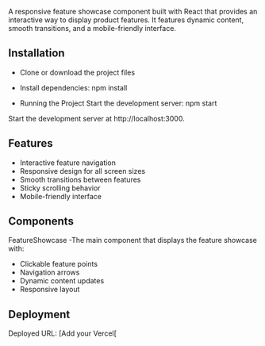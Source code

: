 A responsive feature showcase component built with React that provides an interactive way to display product features. It features dynamic content, smooth transitions, and a mobile-friendly interface.

## Installation
- Clone or download the project files
- Install dependencies: npm install

- Running the Project
Start the development server: npm start

Start the development server at http://localhost:3000.

## Features
- Interactive feature navigation
- Responsive design for all screen sizes
- Smooth transitions between features
- Sticky scrolling behavior
- Mobile-friendly interface

## Components
FeatureShowcase -The main component that displays the feature showcase with:
- Clickable feature points
- Navigation arrows
- Dynamic content updates
- Responsive layout

## Deployment
Deployed URL: [Add your Vercel[
